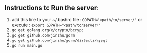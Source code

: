 ## Instructions to Run the server:

1. add this line to your ~/.bashrc file : 
   `GOPATH="<path/to/server/"` or execute : `export GOPATH="<path/to/server>"`
2. `go get golang.org/x/crypto/bcrypt`
3. `go get github.com/jinzhu/gorm`
4. `go get github.com/jinzhu/gorm/dialects/mysql`
5. `go run main.go`


